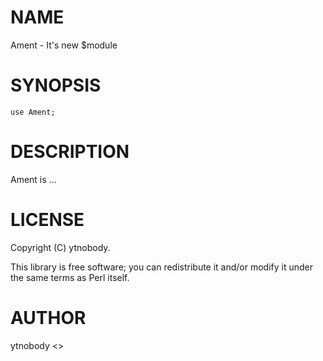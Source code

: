# NAME

Ament - It's new $module

# SYNOPSIS

    use Ament;

# DESCRIPTION

Ament is ...

# LICENSE

Copyright (C) ytnobody.

This library is free software; you can redistribute it and/or modify
it under the same terms as Perl itself.

# AUTHOR

ytnobody <>
